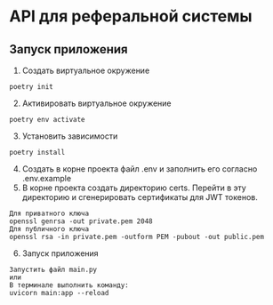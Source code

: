 # API для реферальной системы

## Запуск приложения

1) Создать виртуальное окружение

```
poetry init
```

2) Активировать виртуальное окружение

```
poetry env activate
```

3) Установить зависимости

```
poetry install
```

4) Создать в корне проекта файл .env и заполнить его согласно .env.example
5) В корне проекта создать директорию certs. Перейти в эту директорию и сгенерировать сертификаты для JWT токенов.

```
Для приватного ключа
openssl genrsa -out private.pem 2048 
Для публичного ключа
openssl rsa -in private.pem -outform PEM -pubout -out public.pem
```

6) Запуск приложения

```
Запустить файл main.py
или
В терминале выполнить команду:
uvicorn main:app --reload

```
